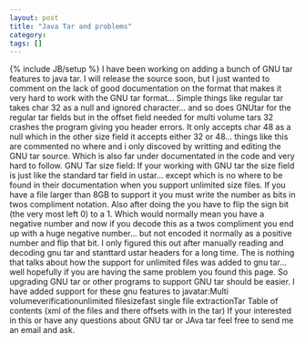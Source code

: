 ```yaml
---
layout: post
title: "Java Tar and problems"
category:
tags: []
---
```

{% include JB/setup %}
I have been working on adding a bunch of GNU tar features to java tar. I will release the source soon, but I just wanted to comment on the lack of good documentation on the format that makes it very hard to work with the GNU tar format... Simple things like regular tar takes char 32 as a null and ignored character... and so does GNUtar for the regular tar fields but in the offset field needed for multi volume tars 32 crashes the program giving you header errors. It only accepts char 48 as a null which in the other size field it accepts either 32 or 48... things like this are commented no where and i only discoved by writting and editing the GNU tar source. Which is also far under documentated in the code and very hard to follow.     GNU Tar size field: If your working with GNU tar the size field is just like the standard tar field  in ustar... except which is no where to be found in their documentation when you support unlimited size files. If you have a file larger than 8GB to support it you must write the number as bits in twos compliment notation. Also after doing the you have to flip the sign bit (the very most left 0) to a 1. Which would normally mean you have a negative number and now if you decode this as a twos compliment you end up with a huge negative number... but not encoded it normally as a positive number and flip that bit. I only figured this out after manually reading and decoding gnu tar and stanttard ustar headers for a long time. The is nothing that talks about how the support for unlimited files was added to gnu tar... well hopefully if you are having the same problem you found this page. So upgrading GNU tar or other programs to support GNU tar should be easier.    I have added support for these gnu features to javatar:Multi volumeverificationunlimited filesizefast single file extractionTar Table of contents (xml of the files and there offsets with in the tar)    If your interested in this or have any questions about GNU tar or JAva tar feel free to send me an email and ask.